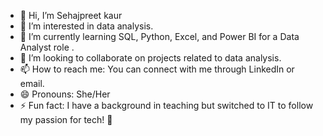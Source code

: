 - 👋 Hi, I’m Sehajpreet kaur   
- 👀 I’m interested in  data analysis.
- 🌱 I’m currently learning SQL, Python, Excel, and Power BI for a Data Analyst role .  
- 💞️ I’m looking to collaborate on projects related to data analysis.
- 📫 How to reach me: You can connect with me through LinkedIn or email.  
- 😄 Pronouns: She/Her  
- ⚡ Fun fact: I have a background in teaching but switched to IT to follow my passion for tech! 🚀

<!---
sehajpreet1908/sehajpreet1908 is a ✨ special ✨ repository because its `README.md` (this file) appears on your GitHub profile.
You can click the Preview link to take a look at your changes.
--->
